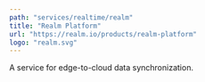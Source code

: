 ```yaml
---
path: "services/realtime/realm"
title: "Realm Platform"
url: "https://realm.io/products/realm-platform"
logo: "realm.svg"
---
```


A service for edge-to-cloud data synchronization.
